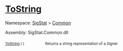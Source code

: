 # [ToString](./Signer-100663452.md)

Namespace: [SigStat]() > [Common](./../README.md)

Assembly: SigStat.Common.dll

<sub>[ToString](./Signer-100663452.md) (  )</sub>&nbsp; &nbsp; &nbsp; &nbsp; &nbsp; &nbsp; &nbsp; &nbsp; &nbsp;<sub>Returns a string representation of a Signer</sub>
